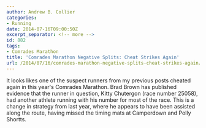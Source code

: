 ```yaml
---
author: Andrew B. Collier
categories:
- Running
date: 2014-07-16T09:00:50Z
excerpt_separator: <!-- more -->
id: 882
tags:
- Comrades Marathon
title: 'Comrades Marathon Negative Splits: Cheat Strikes Again'
url: /2014/07/16/comrades-marathon-negative-splits-cheat-strikes-again/
---
```


It looks likes one of the suspect runners from my previous posts cheated again in this year's Comrades Marathon. <!--more--> Brad Brown has published evidence that the runner in question, Kitty Chutergon (race number 25058), had another athlete running with his number for most of the race. This is a change in strategy from last year, where he appears to have been assisted along the route, having missed the timing mats at Camperdown and Polly Shortts.
